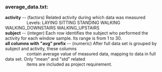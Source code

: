 ### average_data.txt:

**activity** --	(factors) Related activity during which data was measured  
&emsp;&emsp;&emsp;&emsp;&emsp;Levels: LAYING SITTING STANDING WALKING WALKING_DOWNSTAIRS WALKING_UPSTAIRS  
**subject**  --	(integer) Each row identifies the subject who performed the  activity for each window sample. Its range is from 1 to 30.  
**all columns with "avg" prefix** -- (numeric) After full data set is grouped by subject and activity, these columns  
&emsp;&emsp;&emsp;&emsp;&emsp;contain average value of measured data, mapping to data in full data set. Only "mean" and "std" related  
&emsp;&emsp;&emsp;&emsp;&emsp;items are included as project requirement.